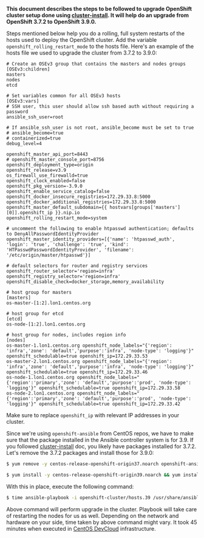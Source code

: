 **This document describes the steps to be followed to upgrade OpenShift cluster
setup done using [cluster-install](cluster-install.md). It will help do an
upgrade from OpenShift 3.7.2 to OpenShift 3.9.0.**

Steps mentioned below help you do a rolling, full system restarts of the hosts
used to deploy the OpenShift cluster. Add the variable
`openshift_rolling_restart_mode` to the hosts file. Here's an example of the
hosts file we used to upgrade the cluster from 3.7.2 to 3.9.0:

```
# Create an OSEv3 group that contains the masters and nodes groups
[OSEv3:children]
masters
nodes
etcd

# Set variables common for all OSEv3 hosts
[OSEv3:vars]
# SSH user, this user should allow ssh based auth without requiring a password
ansible_ssh_user=root

# If ansible_ssh_user is not root, ansible_become must be set to true
# ansible_become=true
# containerized=true
debug_level=4

openshift_master_api_port=8443
# openshift_master_console_port=8756
openshift_deployment_type=origin
openshift_release=v3.9
os_firewall_use_firewalld=true
openshift_clock_enabled=false
openshift_pkg_version=-3.9.0
openshift_enable_service_catalog=false
openshift_docker_insecure_registries=172.29.33.8:5000
openshift_docker_additional_registries=172.29.33.8:5000
openshift_master_default_subdomain={{ hostvars[groups['masters'][0]].openshift_ip }}.nip.io
openshift_rolling_restart_mode=system

# uncomment the following to enable htpasswd authentication; defaults to DenyAllPasswordIdentityProvider
openshift_master_identity_providers=[{'name': 'htpasswd_auth', 'login': 'true', 'challenge': 'true', 'kind': 'HTPasswdPasswordIdentityProvider', 'filename': '/etc/origin/master/htpasswd'}]

# default selectors for router and registry services
openshift_router_selector='region=infra'
openshift_registry_selector='region=infra'
openshift_disable_check=docker_storage,memory_availability

# host group for masters
[masters]
os-master-[1:2].lon1.centos.org

# host group for etcd
[etcd]
os-node-[1:2].lon1.centos.org

# host group for nodes, includes region info
[nodes]
os-master-1.lon1.centos.org openshift_node_labels="{'region': 'infra','zone': 'default','purpose':'infra', 'node-type': 'logging'}" openshift_schedulable=true openshift_ip=172.29.33.53
os-master-2.lon1.centos.org openshift_node_labels="{'region': 'infra','zone': 'default','purpose':'infra', 'node-type': 'logging'}" openshift_schedulable=true openshift_ip=172.29.33.46
os-node-1.lon1.centos.org openshift_node_labels="{'region':'primary','zone': 'default','purpose':'prod', 'node-type': 'logging'}" openshift_schedulable=true openshift_ip=172.29.33.58
os-node-2.lon1.centos.org openshift_node_labels="{'region':'primary','zone': 'default','purpose':'prod', 'node-type': 'logging'}" openshift_schedulable=true openshift_ip=172.29.33.42
```

Make sure to replace `openshift_ip` with relevant IP addresses in your cluster.

Since we're using `openshift-ansible` from CentOS repos, we have to make sure
that the package installed in the Ansible controller system is for 3.9. If you
followed [cluster-install](cluster-install.md) doc, you likely have packages
installed for 3.7.2. Let's remove the 3.7.2 packages and install those for
3.9.0:

```bash
$ yum remove -y centos-release-openshift-origin37.noarch openshift-ansible

$ yum install -y centos-release-openshift-origin39.noarch && yum install -y openshift-ansible
```

With this in place, execute the following command:

```bash
$ time ansible-playbook -i openshift-cluster/hosts.39 /usr/share/ansible/openshift-ansible/playbooks/byo/openshift-cluster/upgrades/v3_9/upgrade.yml -vvv
```

Above command will perform upgrade in the cluster. Playbook will take care of
restarting the nodes for us as well. Depending on the network and hardware on
your side, time taken by above command might vary. It took 45 minutes when
executed in [CentOS DevCloud](https://wiki.centos.org/DevCloud) infrastructure.
